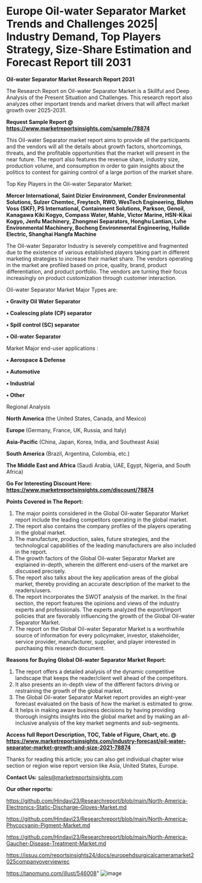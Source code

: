 # Europe Oil-water Separator Market Trends and Challenges 2025| Industry Demand, Top Players Strategy, Size-Share Estimation and Forecast Report till 2031

<strong>Oil-water Separator Market Research Report 2031</strong>

The Research Report on Oil-water Separator Market is a Skillful and Deep Analysis of the Present Situation and Challenges. This research report also analyzes other important trends and market drivers that will affect market growth over 2025-2031.

<strong>Request Sample Report @ <a href=https://www.marketreportsinsights.com/sample/78874>https://www.marketreportsinsights.com/sample/78874</a></strong>

This Oil-water Separator market report aims to provide all the participants and the vendors will all the details about growth factors, shortcomings, threats, and the profitable opportunities that the market will present in the near future. The report also features the revenue share, industry size, production volume, and consumption in order to gain insights about the politics to contest for gaining control of a large portion of the market share.

Top Key Players in the Oil-water Separator Market:

<strong>Mercer International, Saint Dizier Environment, Conder Environmental Solutions, Sulzer Chemtec, Freytech, RWO, WesTech Engineering, Blohm Voss (SKF), PS International, Containment Solutions, Parkson, Genoil, Kanagawa Kiki Kogyo, Compass Water, Mahle, Victor Marine, HSN-Kikai Kogyo, Jenfu Machinery, Zhongmei Separators, Honghu Lantian, Lvhe Environmental Machinery, Bocheng Environmental Engineering, Huilide Electric, Shanghai Hangfa Machine</strong>

The Oil-water Separator Industry is severely competitive and fragmented due to the existence of various established players taking part in different marketing strategies to increase their market share. The vendors operating in the market are profiled based on price, quality, brand, product differentiation, and product portfolio. The vendors are turning their focus increasingly on product customization through customer interaction.

Oil-water Separator Market Major Types are:

<strong>• Gravity Oil Water Separator

• Coalescing plate (CP) separator

• Spill control (SC) separator

• Oil-water Separator</strong>

Market Major end-user applications :

<strong>• Aerospace & Defense

• Automotive

• Industrial

• Other</strong>

Regional Analysis

</u><strong><b>North America</b></strong> (the United States, Canada, and Mexico)

<strong><b>Europe </b></strong>(Germany, France, UK, Russia, and Italy)

<strong><b>Asia-Pacific</b></strong> (China, Japan, Korea, India, and Southeast Asia)

<strong><b>South America</b></strong> (Brazil, Argentina, Colombia, etc.)

<strong><b>The Middle East and Africa</b></strong> (Saudi Arabia, UAE, Egypt, Nigeria, and South Africa)

<strong>Go For Interesting Discount Here: <a href=https://www.marketreportsinsights.com/discount/78874>https://www.marketreportsinsights.com/discount/78874</a></strong>

<strong>Points Covered in The Report:</strong>
<ol>
  <li>The major points considered in the Global Oil-water Separator Market report include the leading competitors operating in the global market.</li>
  <li>The report also contains the company profiles of the players operating in the global market.</li>
  <li>The manufacture, production, sales, future strategies, and the technological capabilities of the leading manufacturers are also included in the report.</li>
  <li>The growth factors of the Global Oil-water Separator Market are explained in-depth, wherein the different end-users of the market are discussed precisely.</li>
  <li>The report also talks about the key application areas of the global market, thereby providing an accurate description of the market to the readers/users.</li>
  <li>The report incorporates the SWOT analysis of the market. In the final section, the report features the opinions and views of the industry experts and professionals. The experts analyzed the export/import policies that are favorably influencing the growth of the Global Oil-water Separator Market.</li>
  <li>The report on the Global Oil-water Separator Market is a worthwhile source of information for every policymaker, investor, stakeholder, service provider, manufacturer, supplier, and player interested in purchasing this research document.</li>
</ol>
<strong>Reasons for Buying Global Oil-water Separator Market Report:</strong>

<ol>
  <li>The report offers a detailed analysis of the dynamic competitive landscape that keeps the reader/client well ahead of the competitors.</li>
  <li>It also presents an in-depth view of the different factors driving or restraining the growth of the global market.</li>
  <li>The Global Oil-water Separator Market report provides an eight-year forecast evaluated on the basis of how the market is estimated to grow.</li>
  <li>It helps in making aware business decisions by having providing thorough insights insights into the global market and by making an all-inclusive analysis of the key market segments and sub-segments.</li>
</ol>
<strong>Access full Report Description, TOC, Table of Figure, Chart, etc. @ <a href=https://www.marketreportsinsights.com/industry-forecast/oil-water-separator-market-growth-and-size-2021-78874>https://www.marketreportsinsights.com/industry-forecast/oil-water-separator-market-growth-and-size-2021-78874</a></strong>


Thanks for reading this article; you can also get individual chapter wise section or region wise report version like Asia, United States, Europe.

<strong>Contact Us:</strong>
sales@marketreportsinsights.com

<strong>Our other reports:</strong>

<a href=https://github.com/Hindavi23/Researchreport/blob/main/North-America-Electronics-Static-Discharge-Gloves-Market.md>https://github.com/Hindavi23/Researchreport/blob/main/North-America-Electronics-Static-Discharge-Gloves-Market.md</a>

<a href=https://github.com/Hindavi23/Researchreport/blob/main/North-America-Phycocyanin-Pigment-Market.md>https://github.com/Hindavi23/Researchreport/blob/main/North-America-Phycocyanin-Pigment-Market.md</a>

<a href=https://github.com/Hindavi23/Researchreport/blob/main/North-America-Gaucher-Disease-Treatment-Market.md>https://github.com/Hindavi23/Researchreport/blob/main/North-America-Gaucher-Disease-Treatment-Market.md</a>

<a href=https://issuu.com/reportsinsights24/docs/europehdsurgicalcameramarket2025companyoverviewrec>https://issuu.com/reportsinsights24/docs/europehdsurgicalcameramarket2025companyoverviewrec</a>

<a href=https://tanomuno.com/illust/546008>https://tanomuno.com/illust/546008</a>"
![image](https://github.com/user-attachments/assets/ea48a53d-662f-47d9-9e93-1d2889d3fe7e)
